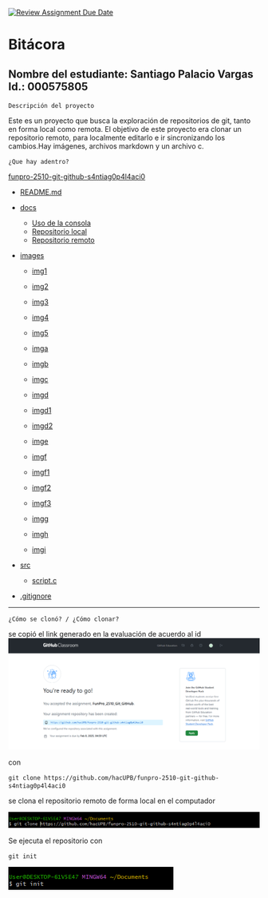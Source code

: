 [![Review Assignment Due Date](https://classroom.github.com/assets/deadline-readme-button-22041afd0340ce965d47ae6ef1cefeee28c7c493a6346c4f15d667ab976d596c.svg)](https://classroom.github.com/a/WV8VkdWq)
# Bitácora
Nombre del estudiante:  Santiago Palacio Vargas
Id.: 000575805
----

    Descripción del proyecto

Este es un proyecto que busca la exploración de repositorios de git, tanto en forma local como remota. El objetivo de este proyecto era clonar un repositorio remoto, para localmente editarlo e ir sincronizando los cambios.Hay imágenes, archivos markdown y un archivo c.

    ¿Que hay adentro?

[funpro-2510-git-github-s4ntiag0p4l4aci0
](.)

- [README.md](README.md)

- [docs](./docs)

    - [Uso de la consola](./docs/uso_consola.md)
    - [Repositorio local](.//repositorio_local.md)
    - [Repositorio remoto](./docs/repositorio_remoto.md)

- [images](./images/)
    - [img1](./images/Img1.png)
    - [img2](./images/Img2.png)
    - [img3](./images/img3.png)
    - [img4](./images/img4.png)
    - [img5](./images/img5.png)

    - [imga](./images/imga.png)
    - [imgb](./images/imgb.png)
    - [imgc](./images/imgc.png)
    - [imgd](./images/imgd.png)
    - [imgd1](./images/imgd1.png)
    - [imgd2](./images/imgd2.png)
    - [imge](./images/imge.png)
    - [imgf](./images/IMGF.png)
    - [imgf1](./images/imgf1.png)
    - [imgf2](./images/imgf2.png)
    - [imgf3](./images/imgf3.png)
    - [imgg](./images/imgg.png)
    - [imgh](./images/imgh.png)
    - [imgi](./images/imgi.png)


- [src](./src/)
    - [script.c](./src/script.c)

- [.gitignore](.gitignore)


---
    ¿Cómo se clonó? / ¿Cómo clonar?

se copió el link generado en la evaluación de acuerdo al id
![imgf1](./images/imgf1.png)

con 

``` 
git clone https://github.com/hacUPB/funpro-2510-git-github-s4ntiag0p4l4aci0

```
se clona el repositorio remoto de forma local en el computador

![imgf2](./images/imgf2.png)


Se ejecuta el repositorio con

```
git init
```
![imgf3](./images/imgf3.png)

